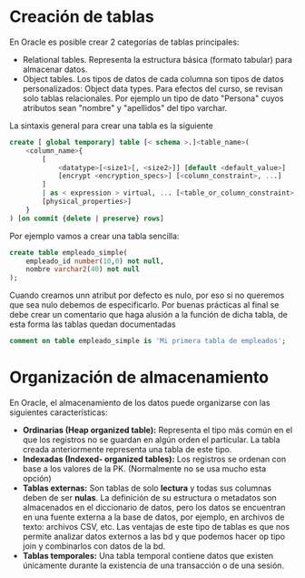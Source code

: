 # Creación de tablas
En Oracle es posible crear 2 categorías de tablas principales:
*   Relational tables. Representa la estructura básica (formato tabular) para almacenar datos.
*   Object tables. Los tipos de datos de cada columna son tipos de datos personalizados: Object data types. Para efectos del curso, se revisan solo tablas relacionales. Por ejemplo un tipo de dato "Persona" cuyos atributos sean "nombre" y "apellidos" del tipo varchar.

La sintaxis general para crear una tabla es la siguiente
```sql
create [ global temporary] table [< schema >.]<table_name>(
    <column_name>{
        [ 
            <datatype>[<size1>[, <size2>]] [default <default_value>] 
            [encrypt <encryption_specs>] [<column_constraint>, ...] 
        ] 
        | as < expression > virtual, ... [<table_or_column_constraint>, ...]
        [physical_properties>]
    } 
) [on commit {delete | preserve} rows]
```

Por ejemplo vamos a crear una tabla sencilla:
```sql
create table empleado_simple(
    empleado_id number(10,0) not null,
    nombre varchar2(40) not null
);
```
Cuando creamos unn atribut por defecto es nulo, por eso si no queremos que sea nulo debemos de especificarlo. Por buenas prácticas al final se debe crear un comentario que haga alusión a la función de dicha tabla, de esta forma las tablas quedan documentadas
```sql
comment on table empleado_simple is 'Mi primera tabla de empleados';
```
# Organización de almacenamiento
En Oracle, el almacenamiento de los datos puede organizarse con las siguientes características:
* **Ordinarias (Heap organized table):** Representa el tipo más común en el que los registros no se guardan en algún orden el particular. La tabla creada anteriormente representa una tabla de este tipo.
* **Indexadas (Indexed- organized tables):** Los registros se ordenan con base a los valores de la PK. (Normalmente no se usa mucho esta opción)
* **Tablas externas:** Son tablas de solo **lectura** y todas sus columnas deben de ser **nulas**. La definición de su estructura o metadatos son almacenados en el diccionario de datos, pero los datos se encuentran en una fuente externa a la base de datos, por ejemplo, en archivos de texto: archivos CSV, etc. Las ventajas de este tipo de tablas es que nos permite analizar datos externos a las bd y que podemos hacer op tipo join y combinarlos con datos de la bd.
* **Tablas temporales:** Una tabla temporal contiene datos que existen únicamente durante la existencia de una transacción o de una sesión.
